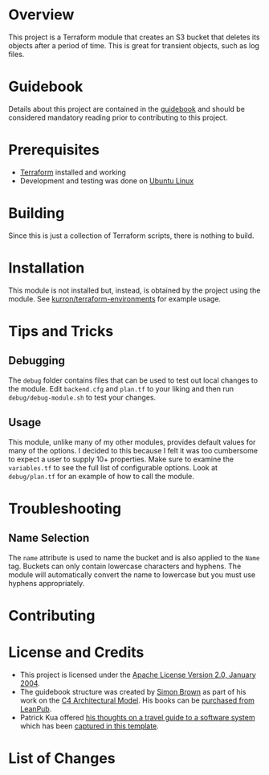 # Overview
This project is a Terraform module that creates an S3 bucket that deletes its objects after a period of time.  This is great for transient objects, such as log files.

# Guidebook
Details about this project are contained in the [guidebook](guidebook/guidebook.adoc) and should be considered mandatory reading prior to contributing to this project.

# Prerequisites
* [Terraform](https://terraform.io/) installed and working
* Development and testing was done on [Ubuntu Linux](http://www.ubuntu.com/)

# Building
Since this is just a collection of Terraform scripts, there is nothing to build.

# Installation
This module is not installed but, instead, is obtained by the project using the module.  See [kurron/terraform-environments](https://github.com/kurron/terraform-environments) for example usage.

# Tips and Tricks

## Debugging
The `debug` folder contains files that can be used to test out local changes to the module.  Edit `backend.cfg` and `plan.tf` to your liking and then run `debug/debug-module.sh` to test your changes.

## Usage
This module, unlike many of my other modules, provides default values for many of the options. I decided to this because I felt it was too cumbersome to expect a user to supply 10+ properties.  Make sure to examine the `variables.tf` to see the full list of configurable options.  Look at `debug/plan.tf` for an example of how to call the module.

# Troubleshooting

## Name Selection
The `name` attribute is used to name the bucket and is also applied to the `Name` tag.  Buckets can only contain lowercase characters and hyphens.  The module will automatically convert the name to lowercase but you must use hyphens appropriately.

# Contributing

# License and Credits
* This project is licensed under the [Apache License Version 2.0, January 2004](http://www.apache.org/licenses/).
* The guidebook structure was created by [Simon Brown](http://simonbrown.je/) as part of his work on the [C4 Architectural Model](https://c4model.com/).  His books can be [purchased from LeanPub](https://leanpub.com/b/software-architecture).
* Patrick Kua offered [his thoughts on a travel guide to a software system](https://www.safaribooksonline.com/library/view/oreilly-software-architecture/9781491985274/video315451.html) which has been [captured in this template](travel-guide/travel-guide.adoc).

# List of Changes
